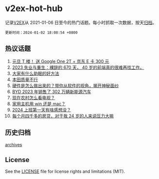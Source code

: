 # v2ex-hot-hub

 记录[V2EX](https://www.v2ex.com/)从 2021-01-06 日至今的热门话题。每小时抓取一次数据，按天[归档](archives)。

`更新时间：2024-01-02 18:08:54 +0800`

## 热议话题

1. [元旦 T 楼！ 送 Google One 2T + 京东 E 卡 300 元](https://www.v2ex.com/t/1004976)
1. [2023 失业与重生：裸辞的 670 天， 40 岁的前端真的很难再找工作。](https://www.v2ex.com/t/1005133)
1. [大家有什么助眠的好方法](https://www.v2ex.com/t/1005047)
1. [本田质量不行](https://www.v2ex.com/t/1005056)
1. [硬件是怎么做出来的？带你从软件的视角，揭开神秘面纱](https://www.v2ex.com/t/1005031)
1. [BYD 2023 年销售了 302 万辆新能源汽车](https://www.v2ex.com/t/1005154)
1. [现在农村怎么看电视？](https://www.v2ex.com/t/1005009)
1. [家用主机用 win 还是 mac？](https://www.v2ex.com/t/1005068)
1. [2024 上班第一天有啥感想没？](https://www.v2ex.com/t/1005080)
1. [每个月四千多的房贷，对于我 24 岁的人来说压力大嘛](https://www.v2ex.com/t/1005153)

## 历史归档

[archives](archives)

## License

See the [LICENSE](LICENSE) file for license rights and limitations (MIT).
